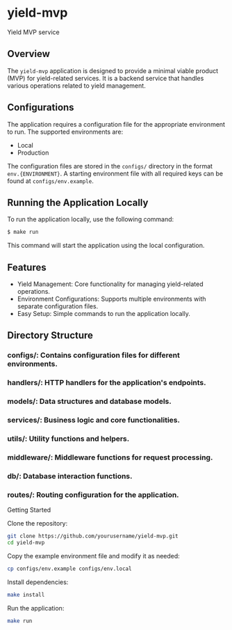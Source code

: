 # yield-mvp

Yield MVP service

## Overview

The `yield-mvp` application is designed to provide a minimal viable product (MVP) for yield-related services. It is a backend service that handles various operations related to yield management.

## Configurations

The application requires a configuration file for the appropriate environment to run. The supported environments are:

- Local
- Production

The configuration files are stored in the `configs/` directory in the format `env.{ENVIRONMENT}`. A starting environment file with all required keys can be found at `configs/env.example`.

## Running the Application Locally

To run the application locally, use the following command:

```sh
$ make run
```

This command will start the application using the local configuration.

## Features

- Yield Management: Core functionality for managing yield-related operations.
- Environment Configurations: Supports multiple environments with separate configuration files.
- Easy Setup: Simple commands to run the application locally.


## Directory Structure

### configs/: Contains configuration files for different environments.

### handlers/: HTTP handlers for the application's endpoints.

### models/: Data structures and database models.

### services/: Business logic and core functionalities.

### utils/: Utility functions and helpers.

### middleware/: Middleware functions for request processing.

### db/: Database interaction functions.

### routes/: Routing configuration for the application.

Getting Started

Clone the repository:
```sh
git clone https://github.com/yourusername/yield-mvp.git
cd yield-mvp
```

Copy the example environment file and modify it as needed:

```sh
cp configs/env.example configs/env.local
```

Install dependencies:

```sh
make install
```

Run the application:

```sh
make run
```
